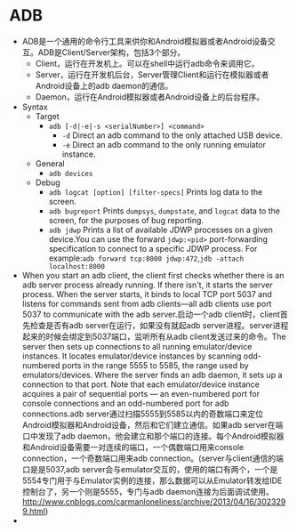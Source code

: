 ADB
==========
+ ADB是一个通用的命令行工具来供你和Android模拟器或者Android设备交互。ADB是Client/Server架构，包括3个部分。
  + Client，运行在开发机上。可以在shell中运行adb命令来调用它。
  + Server，运行在开发机后台，Server管理Client和运行在模拟器或者Android设备上的adb daemon的通信。
  + Daemon，运行在Android模拟器或者Android设备上的后台程序。
+ Syntax
	+ Target
		+ ``adb [-d|-e|-s <serialNumber>] <command>`` 
			+ ``-d`` Direct an adb command to the only attached USB device.
			+ ``-e`` Direct an adb command to the only running emulator instance.
	+ General
		+ ``adb devices``
	+ Debug
		+ ``adb logcat [option] [filter-specs]`` Prints log data to the screen.
		+ ``adb bugreport`` Prints ``dumpsys``, ``dumpstate``, and ``logcat`` data to the screen, for the purposes of bug reporting. 
		+ ``adb jdwp`` Prints a list of available JDWP processes on a given device.You can use the forward ``jdwp:<pid>`` port-forwarding specification to connect to a specific JDWP process. For example:``adb forward tcp:8000 jdwp:472``,``jdb -attach localhost:8000``
+ When you start an adb client, the client first checks whether there is an adb server process already running. If there isn't, it starts the server process. When the server starts, it binds to local TCP port 5037 and listens for commands sent from adb clients—all adb clients use port 5037 to communicate with the adb server.启动一个adb client时，client首先检查是否有adb server在运行，如果没有就起adb server进程。server进程起来的时候会绑定到5037端口，监听所有从adb client发送过来的命令。The server then sets up connections to all running emulator/device instances. It locates emulator/device instances by scanning odd-numbered ports in the range 5555 to 5585, the range used by emulators/devices. Where the server finds an adb daemon, it sets up a connection to that port. Note that each emulator/device instance acquires a pair of sequential ports — an even-numbered port for console connections and an odd-numbered port for adb connections.adb server通过扫描5555到5585以内的奇数端口来定位Android模拟器和Android设备，然后和它们建立通信。如果adb server在端口中发现了adb daemon，他会建立和那个端口的连接。每个Android模拟器和Android设备需要一对连续的端口，一个偶数端口用来console connection，一个奇数端口用来adb connection。(server与client通信的端口是是5037,adb server会与emulator交互的，使用的端口有两个，一个是5554专门用于与Emulator实例的连接，那么数据可以从Emulator转发给IDE控制台了，另一个则是5555，专门与adb daemon连接为后面调试使用。http://www.cnblogs.com/carmanloneliness/archive/2013/04/16/3023299.html)
+ 
